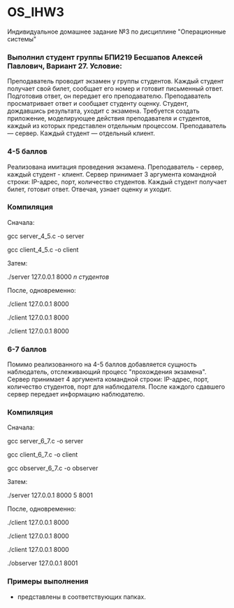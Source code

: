 # OS_IHW3
Индивидуальное домашнее задание №3 по дисциплине "Операционные системы"
### Выполнил студент группы БПИ219 Бесшапов Алексей Павлович, Вариант 27. Условие:

Преподаватель проводит экзамен у группы студентов. Каждый студент получает свой билет, сообщает его
номер и готовит письменный ответ. Подготовив ответ, он передает его преподавателю. Преподаватель просматривает ответ и сообщает студенту оценку. Студент, дождавшись результата, уходит с
экзамена. Требуется создать приложение, моделирующее
действия преподавателя и студентов, каждый из которых представлен отдельным процессом. Преподаватель —
сервер. Каждый студент — отдельный клиент.

### 4-5 баллов

Реализована имитация проведения экзамена. Преподаватель - сервер, каждый студент - клиент. Сервер принимает 3 аргумента командной строки: IP-адрес, порт, количество студентов. Каждый студент получает билет, готовит ответ. Отвечая, узнает оценку и уходит. 

### Компиляция

Сначала:

gcc server_4_5.c -o server

gcc client_4_5.c -o client

Затем:

./server 127.0.0.1 8000 *n студентов*

После, одновременно:

./client 127.0.0.1 8000

./client 127.0.0.1 8000

./client 127.0.0.1 8000

### 6-7 баллов

Помимо реализованного на 4-5 баллов добавляется сущность наблюдатель, отслеживающий процесс "прохождения экзамена". Сервер принимает 4 аргумента командной строки: IP-адрес, порт, количество студентов, порт для наблюдателя. После каждого сдавшего сервер передает информацию наблюдателю.

### Компиляция

Сначала:

gcc server_6_7.c -o server

gcc client_6_7.c -o client

gcc observer_6_7.c -o observer

Затем:

./server 127.0.0.1 8000 5 8001

После, одновременно:

./client 127.0.0.1 8000

./client 127.0.0.1 8000

./client 127.0.0.1 8000

./observer 127.0.0.1 8001

### Примеры выполнения

- представлены в соответствующих папках.
